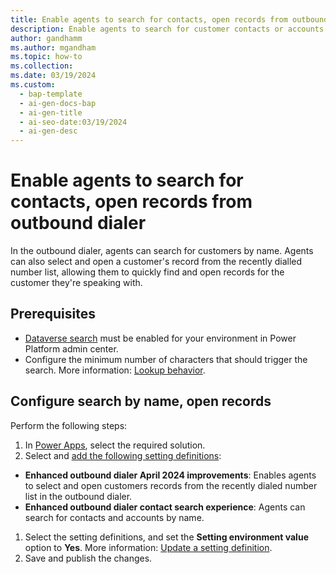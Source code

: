 ```yaml
---
title: Enable agents to search for contacts, open records from outbound dialer #Required; page title displayed in search results. 
description: Enable agents to search for customer contacts or accounts by name, open records from Recents tab in the outbound dialer. 
author: gandhamm
ms.author: mgandham
ms.topic: how-to
ms.collection: 
ms.date: 03/19/2024
ms.custom:
  - bap-template
  - ai-gen-docs-bap
  - ai-gen-title
  - ai-seo-date:03/19/2024
  - ai-gen-desc
---
```


# Enable agents to search for contacts, open records from outbound dialer

In the outbound dialer, agents can search for customers by name. Agents can also select and open a customer's record from the recently dialled number list, allowing them to quickly find and open records for the customer they're speaking with.

## Prerequisites

- [Dataverse search](/power-platform/admin/configure-relevance-search-organization) must be enabled for your environment in Power Platform admin center. 
- Configure the minimum number of characters that should trigger the search. More information: [Lookup behavior](/power-platform/admin/settings-behavior#settings).

## Configure search by name, open records

Perform the following steps:

1. In [Power Apps](https://make.powerapps.com/), select the required solution.
1.  Select and [add the following setting definitions](/power-apps/maker/data-platform/create-edit-configure-settings#adding-an-existing-setting-definition):

 - **Enhanced outbound dialer April 2024 improvements**: Enables agents to select and open customers records from the recently dialed number list in the outbound dialer.
 - **Enhanced outbound dialer contact search experience**: Agents can search for contacts and accounts by name.

1. Select the setting definitions, and set the **Setting environment value** option to **Yes**. More information: [Update a setting definition](/power-apps/maker/data-platform/create-edit-configure-settings#updating-a-setting-definition).
1. Save and publish the changes.


